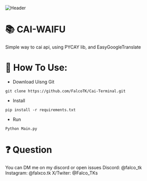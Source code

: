 ![Header](https://styles.redditmedia.com/t5_3glag/styles/bannerBackgroundImage_1ssmhjadjip31.jpg?format=pjpg&s=29601c153c18bf69a9cea1464765a8bf695c41d6 "Header")
# 📚 CAI-WAIFU
Simple way to cai api, using PYCAY lib, and EasyGoogleTranslate

# 🔨 How To Use:
- Download Uisng Git
```
git clone https://github.com/FalcoTK/Cai-Terminal.git
```
- Install
```
pip install -r requirements.txt
```
- Run
```
Python Main.py
```
# ❓ Question
You can DM me on my discord or open issues
Discord: @falco_tk
Instagram: @falxco.tk
X/Twiter: @Falco_TKs
